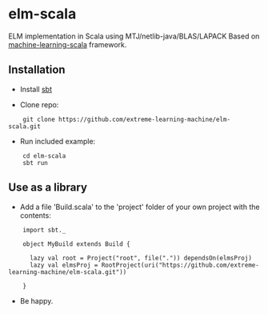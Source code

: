 elm-scala
=========

ELM implementation in Scala using MTJ/netlib-java/BLAS/LAPACK
Based on [machine-learning-scala](https://github.com/machine-learning-scala/mls "mls") framework.

Installation
------------

* Install [sbt](http://www.scala-sbt.org/release/tutorial/Installing-sbt-on-Linux.html "installing sbt")

* Clone repo:
```
    git clone https://github.com/extreme-learning-machine/elm-scala.git
```

* Run included example:
```
    cd elm-scala
    sbt run
```


Use as a library
----------------

* Add a file 'Build.scala' to the 'project' folder of your own project with the contents:
```
    import sbt._

    object MyBuild extends Build {

      lazy val root = Project("root", file(".")) dependsOn(elmsProj)
      lazy val elmsProj = RootProject(uri("https://github.com/extreme-learning-machine/elm-scala.git"))

    }
```

* Be happy.
